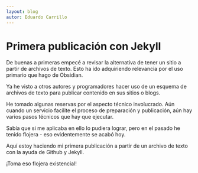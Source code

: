 ```yaml
---
layout: blog
autor: Eduardo Carrillo
---
```


# Primera publicación con Jekyll
De buenas a primeras empecé a revisar la alternativa de tener un sitio a partir de archivos de texto. Esto ha ido adquiriendo relevancia por el uso primario que hago de Obsidian.

Ya he visto a otros autores y programadores hacer uso de un esquema de archivos de texto para publicar contenido en sus sitios o blogs.

He tomado algunas reservas por el aspecto técnico involucrado. Aún cuando un servicio facilite el proceso de preparación y publicación, aún hay varios pasos técnicos que hay que ejecutar.

Sabía que si me aplicaba en ello lo pudiera lograr, pero en el pasado he tenido flojera - eso evidentemente se acabó hoy.

Aquí estoy haciendo mi primera publicación a partir de un archivo de texto con la ayuda de Github y Jekyll.

¡Toma eso flojera existencial!
